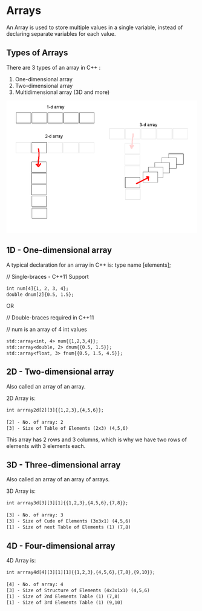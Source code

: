 # Arrays

An Array is used to store multiple values in a single variable, instead of declaring separate variables for each value.

## Types of Arrays

There are 3 types of an array in C++ :

 1. One-dimensional array
 2. Two-dimensional array
 3. Multidimensional array (3D and more)

![](3D.png)

## 1D - One-dimensional array

A typical declaration for an array in C++ is:
type name [elements];

// Single-braces - C++11 Support

    int num[4]{1, 2, 3, 4};
    double dnum[2]{0.5, 1.5};

OR

// Double-braces required in C++11

// num is an array of 4 int values

    std::array<int, 4> num{{1,2,3,4}};
    std::array<double, 2> dnum{{0.5, 1.5}};
    std::array<float, 3> fnum{{0.5, 1.5, 4.5}};

## 2D - Two-dimensional array

Also called an array of an array.

2D Array is:

    int arrray2d[2][3]{{1,2,3},{4,5,6}};

    [2] - No. of array: 2
    [3] - Size of Table of Elements (2x3) (4,5,6)

This array has 2 rows and 3 columns, which is why we have two rows of elements with 3 elements each.


## 3D - Three-dimensional array

Also called an array of an array of arrays.

3D Array is:

    int arrray3d[3][3][1]{{1,2,3},{4,5,6},{7,8}};

    [3] - No. of array: 3
    [3] - Size of Cude of Elements (3x3x1) (4,5,6)
    [1] - Size of next Table of Elements (1) (7,8)

## 4D - Four-dimensional array

4D Array is:

    int arrray4d[4][3][1][1]{{1,2,3},{4,5,6},{7,8},{9,10}};

    [4] - No. of array: 4
    [3] - Size of Structure of Elements (4x3x1x1) (4,5,6)
    [1] - Size of 2nd Elements Table (1) (7,8)
    [1] - Size of 3rd Elements Table (1) (9,10)
